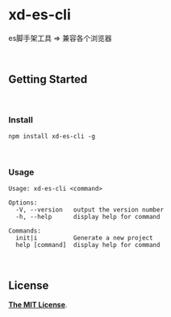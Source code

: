 # xd-es-cli

es脚手架工具  =>  兼容各个浏览器

<br>

## Getting Started

<br>

### Install

```shell
npm install xd-es-cli -g
```

<br>

###  Usage

```
Usage: xd-es-cli <command>

Options:
  -V, --version   output the version number
  -h, --help      display help for command

Commands:
  init|i          Generate a new project
  help [command]  display help for command
```

<br>

## License

[**The MIT License**](LICENSE).